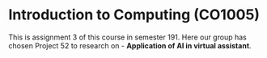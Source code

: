 # Introduction to Computing (CO1005)
This is assignment 3 of this course in semester 191. Here our group has chosen Project 52 to research on - <strong>Application of AI in virtual assistant</strong>.